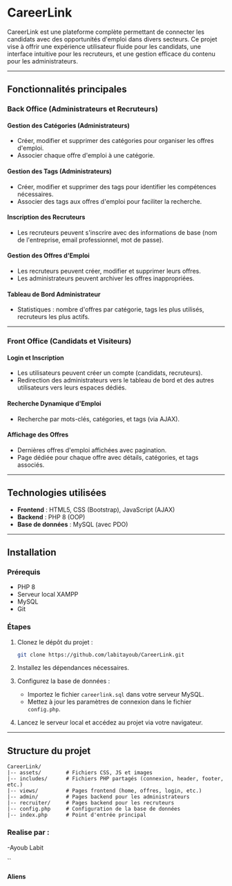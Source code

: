 # CareerLink

CareerLink est une plateforme complète permettant de connecter les candidats avec des opportunités d'emploi dans divers secteurs. 
Ce projet vise à offrir une expérience utilisateur fluide pour les candidats,
une interface intuitive pour les recruteurs, et une gestion efficace du contenu pour les administrateurs.

---

## Fonctionnalités principales

### Back Office (Administrateurs et Recruteurs)

#### **Gestion des Catégories** (Administrateurs)
- Créer, modifier et supprimer des catégories pour organiser les offres d'emploi.
- Associer chaque offre d'emploi à une catégorie.

#### **Gestion des Tags** (Administrateurs)
- Créer, modifier et supprimer des tags pour identifier les compétences nécessaires.
- Associer des tags aux offres d'emploi pour faciliter la recherche.

#### **Inscription des Recruteurs**
- Les recruteurs peuvent s'inscrire avec des informations de base (nom de l'entreprise, email professionnel, mot de passe).

#### **Gestion des Offres d'Emploi**
- Les recruteurs peuvent créer, modifier et supprimer leurs offres.
- Les administrateurs peuvent archiver les offres inappropriées.

#### **Tableau de Bord Administrateur**
- Statistiques : nombre d'offres par catégorie, tags les plus utilisés, recruteurs les plus actifs.

---

### Front Office (Candidats et Visiteurs)

#### **Login et Inscription**
- Les utilisateurs peuvent créer un compte (candidats, recruteurs).
- Redirection des administrateurs vers le tableau de bord et des autres utilisateurs vers leurs espaces dédiés.

#### **Recherche Dynamique d'Emploi**
- Recherche par mots-clés, catégories, et tags (via AJAX).

#### **Affichage des Offres**
- Dernières offres d'emploi affichées avec pagination.
- Page dédiée pour chaque offre avec détails, catégories, et tags associés.

---

## Technologies utilisées

- **Frontend** : HTML5, CSS (Bootstrap), JavaScript (AJAX)
- **Backend** : PHP 8 (OOP)
- **Base de données** : MySQL (avec PDO)

---

## Installation

### Prérequis
- PHP 8
- Serveur local XAMPP
- MySQL
- Git

### Étapes
1. Clonez le dépôt du projet :
   ```bash
   git clone https://github.com/labitayoub/CareerLink.git
   ```

2. Installez les dépendances nécessaires.

3. Configurez la base de données :
   - Importez le fichier `careerlink.sql` dans votre serveur MySQL.
   - Mettez à jour les paramètres de connexion dans le fichier `config.php`.

4. Lancez le serveur local et accédez au projet via votre navigateur.

---

## Structure du projet

```
CareerLink/
|-- assets/        # Fichiers CSS, JS et images
|-- includes/      # Fichiers PHP partagés (connexion, header, footer, etc.)
|-- views/         # Pages frontend (home, offres, login, etc.)
|-- admin/         # Pages backend pour les administrateurs
|-- recruiter/     # Pages backend pour les recruteurs
|-- config.php     # Configuration de la base de données
|-- index.php      # Point d'entrée principal

```

### Realise par :
-Ayoub Labit

``
#### Aliens 
